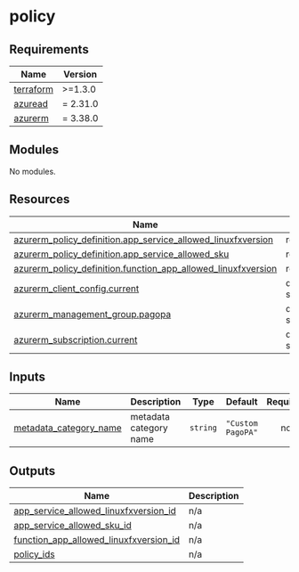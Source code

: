 # policy

<!-- markdownlint-disable -->
<!-- BEGINNING OF PRE-COMMIT-TERRAFORM DOCS HOOK -->
## Requirements

| Name | Version |
|------|---------|
| <a name="requirement_terraform"></a> [terraform](#requirement\_terraform) | >=1.3.0 |
| <a name="requirement_azuread"></a> [azuread](#requirement\_azuread) | = 2.31.0 |
| <a name="requirement_azurerm"></a> [azurerm](#requirement\_azurerm) | = 3.38.0 |

## Modules

No modules.

## Resources

| Name | Type |
|------|------|
| [azurerm_policy_definition.app_service_allowed_linuxfxversion](https://registry.terraform.io/providers/hashicorp/azurerm/3.38.0/docs/resources/policy_definition) | resource |
| [azurerm_policy_definition.app_service_allowed_sku](https://registry.terraform.io/providers/hashicorp/azurerm/3.38.0/docs/resources/policy_definition) | resource |
| [azurerm_policy_definition.function_app_allowed_linuxfxversion](https://registry.terraform.io/providers/hashicorp/azurerm/3.38.0/docs/resources/policy_definition) | resource |
| [azurerm_client_config.current](https://registry.terraform.io/providers/hashicorp/azurerm/3.38.0/docs/data-sources/client_config) | data source |
| [azurerm_management_group.pagopa](https://registry.terraform.io/providers/hashicorp/azurerm/3.38.0/docs/data-sources/management_group) | data source |
| [azurerm_subscription.current](https://registry.terraform.io/providers/hashicorp/azurerm/3.38.0/docs/data-sources/subscription) | data source |

## Inputs

| Name | Description | Type | Default | Required |
|------|-------------|------|---------|:--------:|
| <a name="input_metadata_category_name"></a> [metadata\_category\_name](#input\_metadata\_category\_name) | metadata category name | `string` | `"Custom PagoPA"` | no |

## Outputs

| Name | Description |
|------|-------------|
| <a name="output_app_service_allowed_linuxfxversion_id"></a> [app\_service\_allowed\_linuxfxversion\_id](#output\_app\_service\_allowed\_linuxfxversion\_id) | n/a |
| <a name="output_app_service_allowed_sku_id"></a> [app\_service\_allowed\_sku\_id](#output\_app\_service\_allowed\_sku\_id) | n/a |
| <a name="output_function_app_allowed_linuxfxversion_id"></a> [function\_app\_allowed\_linuxfxversion\_id](#output\_function\_app\_allowed\_linuxfxversion\_id) | n/a |
| <a name="output_policy_ids"></a> [policy\_ids](#output\_policy\_ids) | n/a |
<!-- END OF PRE-COMMIT-TERRAFORM DOCS HOOK -->
